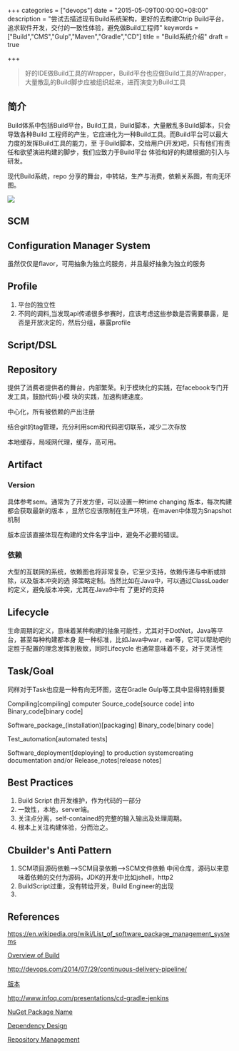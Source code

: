+++
categories = ["devops"]
date = "2015-05-09T00:00:00+08:00"
description = "尝试去描述现有Build系统架构，更好的去构建Ctrip Build平台，追求软件开发，交付的一致性体验，避免做Build工程师"
keywords = ["Build","CMS","Gulp","Maven","Gradle","CD"]
title = "Build系统介绍"
draft = true

+++

>好的IDE做Build工具的Wrapper，Build平台也应做Build工具的Wrapper，大量散乱的Build脚步应被组织起来，进而演变为Build工具

## 简介

Build体系中包括Build平台，Build工具，Build脚本，大量散乱多Build脚本，只会导致各种Build
工程师的产生，它应进化为一种Build工具。而Build平台可以最大力度的发挥Build工具的能力，至
于Build脚本，交给用户(开发)吧，只有他们有责任和欲望演进构建的脚步，我们应致力于Build平台
体验和好的构建根据的引入与研发。

现代Build系统，repo 分享的舞台，中转站，生产与消费，依赖关系图，有向无环图。

![](/images/devops/deg.png)

## SCM

## Configuration Manager System

虽然仅仅是flavor，可用抽象为独立的服务，并且最好抽象为独立的服务

## Profile

1. 平台的独立性
2. 不同的调料,当发现api传递很多参赛时，应该考虑这些参数是否需要暴露，是否是开放决定的，然后分组，暴露profile

## Script/DSL

## Repository

提供了消费者提供者的舞台，内部繁荣。利于模块化的实践，在facebook专门开发工具，鼓励代码小模
块的实践，加速构建速度。

中心化，所有被依赖的产出注册

结合git的tag管理，充分利用scm和代码密切联系，减少二次存放

本地缓存，局域网代理，缓存，高可用。

## Artifact

### Version

具体参考sem。通常为了开发方便，可以设置一种time changing 版本，每次构建都会获取最新的版本
，显然它应该限制在生产环境，在maven中体现为Snapshot机制

版本应该直接体现在构建的文件名字当中，避免不必要的错误。

### 依赖
大型的互联网的系统，依赖图也将非常复杂，它至少支持，依赖传递与中断或排除，以及版本冲突的选
择策略定制。当然比如在Java中，可以通过ClassLoader的定义，避免版本冲突，尤其在Java9中有
了更好的支持


## Lifecycle

生命周期的定义，意味着某种构建的抽象可能性，尤其对于DotNet，Java等平台，甚至每种构建都本身
是一种标准，比如Java中war，ear等，它可以帮助吧约定胜于配置的理念发挥到极致，同时Lifecycle
也通常意味着不变，对于灵活性

## Task/Goal

同样对于Task也应是一种有向无环图，这在Gradle Gulp等工具中显得特别重要


Compiling[compiling] computer Source_code[source code] into Binary_code[binary code]

Software_package_(installation)[packaging] Binary_code[binary code]

Test_automation[automated tests]

Software_deployment[deploying] to production systemcreating documentation and/or Release_notes[release notes]

## Best Practices

1. Build Script 由开发维护，作为代码的一部分
2. 一致性，本地，server端。
3. 关注点分离，self-contained的完整的输入输出及处理周期。
4. 根本上关注构建体验，分而治之。

## Cbuilder's Anti Pattern

1. SCM项目源码依赖-->SCM目录依赖-->SCM文件依赖 中间仓库，源码以来意味着依赖的交付为源码，JDK的开发中比如jshell，http2
2. BuildScript过重，没有转给开发，Build Engineer的出现
3.

## References

https://en.wikipedia.org/wiki/List_of_software_package_management_systems

[Overview of  Build](http://www.cs.virginia.edu/~dww4s/articles/build_systems.html)

http://devops.com/2014/07/29/continuous-delivery-pipeline/

[版本](http://semver.org)

http://www.infoq.com/presentations/cd-gradle-jenkins

[NuGet Package Name](http://blog.nuget.org/20150729/Introducing-nuget-uwp.html)

[Dependency Design](https://dzone.com/refcardz/designing-quality-software)

[Repository Management](https://dzone.com/refcardz/getting-started-repository)
